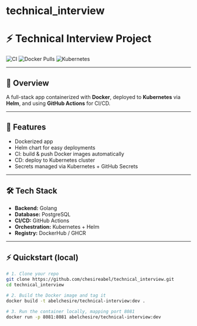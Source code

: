 # technical_interview
# ⚡ Technical Interview Project

![CI](https://img.shields.io/github/actions/workflow/status/chesireabel/technical_interview/ci.yml?label=CI&logo=github)
![Docker Pulls](https://img.shields.io/docker/pulls/chesireabel/<DOCKER_REPO>)
![Kubernetes](https://img.shields.io/badge/Kubernetes-Deployed-blue?logo=kubernetes)

---

## 📖 Overview
A full-stack app containerized with **Docker**, deployed to **Kubernetes** via **Helm**, and using **GitHub Actions** for CI/CD.

---

## 🚀 Features
- Dockerized app 
- Helm chart for easy deployments
- CI: build & push Docker images automatically
- CD: deploy to Kubernetes cluster
- Secrets managed via Kubernetes + GitHub Secrets

---

## 🛠 Tech Stack
- **Backend:** Golang
- **Database:** PostgreSQL
- **CI/CD:** GitHub Actions
- **Orchestration:** Kubernetes + Helm
- **Registry:** DockerHub / GHCR

---

## ⚡ Quickstart (local)
```bash
# 1. Clone your repo
git clone https://github.com/chesireabel/technical_interview.git
cd technical_interview

# 2. Build the Docker image and tag it
docker build -t abelchesire/technical-interview:dev .

# 3. Run the container locally, mapping port 8081
docker run -p 8081:8081 abelchesire/technical-interview:dev

